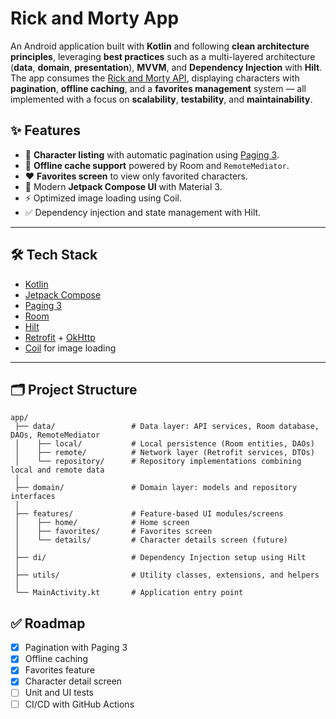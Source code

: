 # Rick and Morty App

An Android application built with **Kotlin** and following **clean architecture principles**, leveraging **best practices** such as a multi-layered architecture (**data**, **domain**, **presentation**), **MVVM**, and **Dependency Injection** with **Hilt**.  
The app consumes the [Rick and Morty API](https://rickandmortyapi.com/), displaying characters with **pagination**, **offline caching**, and a **favorites management** system — all implemented with a focus on **scalability**, **testability**, and **maintainability**.
## ✨ Features

- 📄 **Character listing** with automatic pagination using [Paging 3](https://developer.android.com/topic/libraries/architecture/paging/v3-overview).  
- 🔄 **Offline cache support** powered by Room and `RemoteMediator`.  
- ❤️ **Favorites screen** to view only favorited characters.  
- 🎨 Modern **Jetpack Compose UI** with Material 3.  
- ⚡ Optimized image loading using Coil.  
- ✅ Dependency injection and state management with Hilt.  

---

## 🛠️ Tech Stack

- [Kotlin](https://kotlinlang.org/)  
- [Jetpack Compose](https://developer.android.com/jetpack/compose)  
- [Paging 3](https://developer.android.com/topic/libraries/architecture/paging/v3-overview)  
- [Room](https://developer.android.com/jetpack/androidx/releases/room)  
- [Hilt](https://developer.android.com/training/dependency-injection/hilt-android)  
- [Retrofit](https://square.github.io/retrofit/) + [OkHttp](https://square.github.io/okhttp/)  
- [Coil](https://coil-kt.github.io/coil/compose/) for image loading  

---

## 🗂️ Project Structure

```plaintext
app/
 ├── data/                 # Data layer: API services, Room database, DAOs, RemoteMediator
 │    ├── local/           # Local persistence (Room entities, DAOs)
 │    ├── remote/          # Network layer (Retrofit services, DTOs)
 │    └── repository/      # Repository implementations combining local and remote data
 │
 ├── domain/               # Domain layer: models and repository interfaces
 │
 ├── features/             # Feature-based UI modules/screens
 │    ├── home/            # Home screen
 │    ├── favorites/       # Favorites screen
 │    └── details/         # Character details screen (future)
 │
 ├── di/                   # Dependency Injection setup using Hilt
 │
 ├── utils/                # Utility classes, extensions, and helpers
 │
 └── MainActivity.kt       # Application entry point
```

## ✅ Roadmap

- [x] Pagination with Paging 3  
- [x] Offline caching  
- [x] Favorites feature  
- [X] Character detail screen  
- [ ] Unit and UI tests  
- [ ] CI/CD with GitHub Actions  
